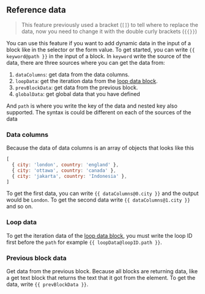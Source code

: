 ## Reference data

> This feature previously used a bracket (`[]`) to tell where to replace the data, now you need to change it with the double curly brackets (`{{}}`)

You can use this feature if you want to add dynamic data in the input of a block like in the selector or the form value. To get started, you can write `{{ keyword@path }}` in the input of a block. In `keyword` write the source of the data, there are three sources where you can get the data from:

1. `dataColumns`: get data from the data columns.
2. `loopData`: get the iteration data from the [loop data block](https://github.com/Kholid060/automa/wiki/Blocks/_edit#loop-data).
3. `prevBlockData`: get data from the previous block.
4. `globalData`: get global data that you have defined


And `path` is where you write the key of the data and nested key also supported. The syntax is could be different on each of the sources of the data

### Data columns
Because the data of data columns is an array of objects that looks like this
```js
[
  { city: 'london', country: 'england' },
  { city: 'ottawa', country: 'canada' },
  { city: 'jakarta', country: 'Indonesia' },
]
```
To get the first data, you can write `{{ dataColumns@0.city }}` and the output would be `London`. To get the second data write `{{ dataColumns@1.city }}` and so on.

### Loop data
To get the iteration data of the [loop data block](https://github.com/Kholid060/automa/wiki/Blocks/_edit#loop-data), you must write the loop ID first before the `path` for example `{{ loopData@loopID.path }}`.

### Previous block data
Get data from the previous block. Because all blocks are returning data, like a get text block that returns the text that it got from the element. To get the data, write `{{ prevBlockData }}`.
